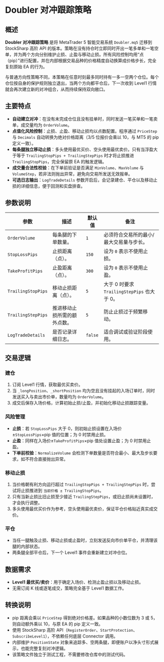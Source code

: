 # Doubler 对冲跟踪策略

## 概述
**Doubler 对冲跟踪策略** 是将 MetaTrader 5 智能交易系统 `Doubler.mq5` 迁移到 StockSharp 高阶 API 的版本。策略在没有持仓时立即同时开出一笔多单和一笔空单，并为两个方向分别维护止损、止盈与移动止损。所有风险控制均用“点（pip）”进行配置，并在内部根据交易品种的价格精度自动换算成价格步长，完全复刻原始 EA 的行为。

与普通方向性策略不同，本策略在任意时刻最多同时持有一多一空两个仓位。每个仓位按自身的保护规则独立退出，当两个方向都平仓后，下一次收到 Level1 行情就会再次建立新的对冲组合，从而持续保持双向敞口。

## 主要特点
- **自动建立对冲**：在没有未完成仓位且没有挂单时，同时发送一笔买单和一笔卖单，成交量均为 `OrderVolume`。
- **点值化风险控制**：止损、止盈、移动止损均以点数配置。程序通过 `PriceStep` 与 `Decimals` 自动转换为绝对价格距离（3/5 位报价会乘以 10，与 MT5 的 pip 定义一致）。
- **每条腿独立移动止损**：多头使用最优买价、空头使用最优卖价。只有当浮盈大于等于 `TrailingStopPips + TrailingStepPips` 时才将止损推进 `TrailingStopPips`，完全保留原 EA 的触发逻辑。
- **成交量合法性校验**：在下单前验证是否满足 `MinVolume`、`MaxVolume` 与 `VolumeStep`，若非法则抛出异常，避免向交易所发送无效报单。
- **可选日志输出**：`LogTradeDetails` 参数开启后，会记录建仓、平仓以及移动止损的详细信息，便于回测和实盘排查。

## 参数说明
| 参数 | 描述 | 默认值 | 备注 |
|------|------|--------|------|
| `OrderVolume` | 每条腿的下单数量。 | `1` | 必须符合交易所的最小/最大交易量与步长。 |
| `StopLossPips` | 止损距离（点）。 | `150` | 设为 `0` 表示不使用止损。 |
| `TakeProfitPips` | 止盈距离（点）。 | `300` | 设为 `0` 表示不使用止盈。 |
| `TrailingStopPips` | 移动止损距离（点）。 | `5` | 大于 0 时要求 `TrailingStepPips` 也大于 0。 |
| `TrailingStepPips` | 推进移动止损所需的额外点数。 | `5` | 防止止损过于频繁移动。 |
| `LogTradeDetails` | 是否记录详细日志。 | `false` | 适合调试或验证阶段使用。 |

## 交易逻辑
### 建仓
1. 订阅 Level1 行情，获取最优买卖价。
2. 当 `_longPosition`、`_shortPosition` 均为空且没有挂起的入场订单时，同时发送买入与卖出市价单，数量均为 `OrderVolume`。
3. 成交后保存入场价格，计算初始止损/止盈，并初始化移动止损跟踪变量。

### 风险管理
- **止损**：若 `StopLossPips` 大于 0，则初始止损设置在入场价±`StopLossPips`×pip 值的位置；为 0 时禁用止损。
- **止盈**：同样在入场价±`TakeProfitPips`×pip 值处设置止盈；为 0 时禁用止盈。
- **下单前校验**：`NormalizeVolume` 会检测下单数量是否符合最小、最大及步长要求，如不符合直接抛出异常。

### 移动止损
1. 当价格朝有利方向运行超过 `TrailingStopPips + TrailingStepPips` 时，尝试将止损推进到 `当前价格 ± TrailingStopPips`。
2. 只有当新止损比旧止损至少接近 `TrailingStepPips`，或旧止损尚未设置时，才会执行调整。
3. 多头使用最优买价作为参考，空头使用最优卖价，保证平仓价格贴近真实成交价。

### 平仓
- 当任一腿触及止损、移动止损或止盈时，立刻发送反向市价单平仓，并清理该腿的内部状态。
- 两条腿全部平仓后，下一个 Level1 事件会重新建立对冲仓位。

## 数据需求
- **Level1 最优买/卖价**：用于确定入场价、检测止盈止损以及移动止损。
- 无需订阅 K 线或逐笔成交，策略完全基于 Level1 数据工作。

## 转换说明
- pip 距离会乘以 `PriceStep` 得到绝对价格差。如果品种的小数位数为 3 或 5，则自动额外乘以 10，与原 EA 的 pip 定义一致。
- 使用 StockSharp 高阶 API（`RegisterOrder`、`StartProtection`、`SubscribeLevel1`），不依赖任何底层 Connector 调用。
- 内部维护 `PositionState` 对象来追踪多、空两条腿，即便账户以净头寸形式展示，也能完整复刻对冲逻辑。
- 该策略文件独立于测试工程，不需要修改仓库中的测试代码。
